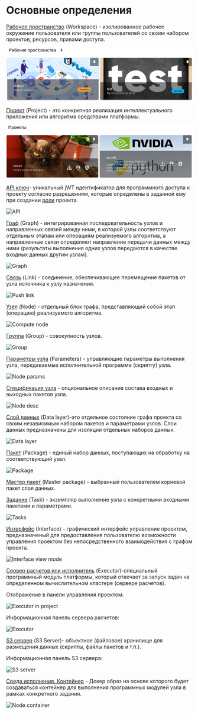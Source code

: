 # Основные определения

[Рабочее пространство](/docs/desc/workspace.md) (Workspace) - изолированное рабочее окружение пользователя или группы пользователей со своим набором проектов, ресурсов, правами доступа.

![Workspaces](./images/workspaces.png)

[Проект](/docs/desc/project.md) (Project) - это конкретная реализация интеллектуального приложения или алгоритма средствами платформы.

![Projects](./images/projects.png)

[API ключ](/docs/desc/api_keys.md)- уникальный jWT идентификатор для программного доступа к проекту согласно разрешениям, которые определены в заданной ему при создании [роли](/docs/desc/project_role.md) проекта.

![API](/images/common/api.png)

[Граф](/docs/desc/project.md#граф) (Graph) - интегрированная последовательность узлов и направленных связей между ними, в которой узлы соответствуют отдельным этапам или операциям реализуемого алгоритма, а направленные связи определяют направление передачи данных между ними (результаты выполнения одних узлов передаются в качестве входных данных другим узлам).

![Graph](/images/common/graph.png)

[Связь](/docs/desc/links.md) (Link) - соединение, обеспечивающее перемещение пакетов от узла источника к узлу назначения.

![Push link](/images/common/link_push.png)

[Узел](/docs/desc/nodes.md) (Node) - отдельный блок графа, представляющий собой этап (операцию) реализуемого алгоритма.

![Compute node](/images/common/node_compute.png)

[Группа](/docs/desc/nodes.md#группа) (Group) - совокупность узлов.

![Group](/images/common/group.png)

[Параметры узла](/docs/desc/nodes.md#параметры-узла) (Parameters) - управляющие параметры выполнения узла, передаваемые исполнительной программе (скрипту) узла.

![Node params](/images/common/node_panel_params.png)

[Спецификация узла](/docs/desc/nodes.md#спецификация) - опциональное описание состава входных и выходных пакетов узла.

![Node desc](/images/common/node_panel_spec.png)

[Слой данных](#datalayer) (Data layer)-это отдельное состояние графа проекта со своим независимым набором пакетов и параметрами узлов. Слои данных предназначены для изоляции отдельных наборов данных.

![Data layer](/images/common/datalayer.png)

[Пакет](/docs/desc/nodes.md#пакеты) (Package) - единый набор данных, поступающих на обработку на соответствующий узел.

![Package](/images/common/package.png)

[Мастер пакет](/docs/desc/nodes.md#пакеты) (Master package) - выбранный пользователем корневой пакет слоя данных.

[Задание](/docs/desc/nodes.md#задания) (Task) - экземпляр выполнение узла с конкретными входными пакетами и параметрами.

![Tasks](/images/common/task.png)

[Интерфейс](/docs/desc/interface.md) (Interface) - графический интерфейс управление проектом, предназначеный для предоставления пользователю возможности управления проектом без непосредственного взаимодействия с графом проекта.

![Interface view mode](/images/common/interface_view.png)

[Сервер расчетов или исполнитель](/docs/desc/executor.md) (Executor)-cпециальный программный модуль платформы, который отвечает за запуск задач на определенном вычислительном кластере (сервере расчетов).

Отображение в панели управления проектом:

![Executor in project](/images/common/executor_project.png)

Информационная панель сервера расчетов:

![Executor](/images/common/executor.png)

[S3 сервер](/docs/desc/s3.md) (S3 Server)- объектное (файловое) хранилище для размещения данных (скрипты, файлы пакетов и т.п.).

Информационная панель S3 сервера:

![S3 server](/images/common/s3server.png)

[Среда исполнения. Контейнер](/docs/desc/nodes.md#контеинер) - Докер образ на основе которого будет создаваться контейнер для выполнения программных модулей узла в рамках конкретного задания.

![Node container](/images/common/node_panel_container.png)
